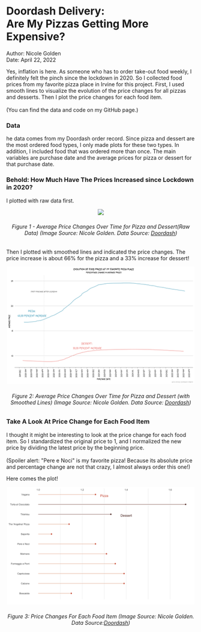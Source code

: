 <h1>Doordash Delivery:
 <br>Are My Pizzas Getting More Expensive?</h1>
<p>Author: Nicole Golden<br> Date: April 22, 2022 </p>

<p class="lead">
Yes, inflation is here. As someone who has to order take-out food weekly, I definitely felt the pinch since the lockdown in 2020. So I collected food prices from my favorite pizza place in Irvine for this project. First, I used smooth lines to visualize the evolution of the price changes for all pizzas and desserts. Then I plot the price changes for each food item.
<br><br>
(You can find the data and code on my <a hrf="https://github.com/NicoleGolden/Restaurant_project" target=_blank>GitHub</a> page.)
<p>

<h3> Data</h3>
<p class="lead">
he data comes from my Doordash order record. Since pizza and dessert are the most ordered food types, I only made plots for these two types. In addition, I included food that was ordered more than once.
The main variables are purchase date and the average prices for pizza or dessert for that purchase date.
<p>

<h3> Behold: How Much Have The Prices Increased since Lockdown in 2020?</h3>
<p class="lead">
I plotted with raw data first.
<p>

<center>
<img src="figure/fig2.png" width="450"/>
<h6>Figure 1 - Average Price Changes Over Time for Pizza and Dessert(Raw Data) (Image Source: Nicole Golden. Data Source: <a href=https://www.doordash.com/ target=_blank>Doordash</a>)
</center>

Then I plotted with smoothed lines and indicated the price changes. The price increase is about 66% for the pizza and a 33% increase for dessert!

<center>
<img src="figure/fig3.png" width="500"/>
<h6>Figure 2: Average Price Changes Over Time for Pizza and Dessert
(with Smoothed Lines)
(Image Source: Nicole Golden. Data Source: <a href=https://www.doordash.com/ target=_blank>Doordash</a>)
</center>

<h3> Take A Look At Price Change for Each Food Item</h3>
I thought it might be interesting to look at the price change for each food item. So I standardized the original price to 1, and I normalized the new price by dividing the latest price by the beginning price.
<br><br>
(Spoiler alert: "Pere e Noci" is my favorite pizza! Because its absolute price and percentage change are not that crazy, I almost always order this one!)

Here comes the plot!

<center>
<img src="figure/fig5.png" width="500"/>
<h6>Figure 3: Price Changes For Each Food Item
(Image Source: Nicole Golden. Data Source:<a href=https://www.doordash.com/ target=_blank>Doordash</a>)
</center>



